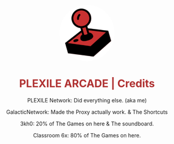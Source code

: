 
<p align="center">
<kbd>
<img style="border-radius:50%" height="150px" src="/images/plexilearcade.png">
</kbd>
</p>
<h1 align="center" style="color: #b03232;">PLEXILE ARCADE | Credits</h1>
<p align="center">PLEXILE Network: Did everything else. (aka me)</p>
<p align="center">GalacticNetwork: Made the Proxy actually work. & The Shortcuts</p>
<p align="center">3kh0: 20% of The Games on here & The soundboard.</p>
<p align="center">Classroom 6x: 80% of The Games on here.</p>
